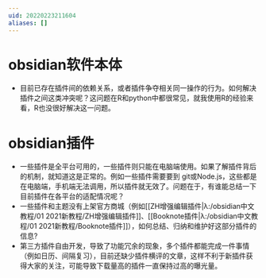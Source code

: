 ```yaml
---
uid: 20220223211604
aliases: []
---
```

#  obsidian软件本体
- 目前已存在插件间的依赖关系，或者插件争夺相关同一操作的行为。如何解决插件之间这类冲突呢？这问题在R和python中都很常见，就我使用R的经验来看，R也没很好解决这一问题。

# obsidian插件
- 一些插件是全平台可用的，一些插件则只能在电脑端使用。如果了解插件背后的机制，就知道这是正常的。例如一些插件需要要到 git或Node.js，这些都是在电脑端，手机端无法调用，所以插件就无效了。问题在于，有谁能总结一下目前插件在各平台的适配情况呢？
- 一些插件和主题没有上架官方商城（例如[[ZH增强编辑插件|λ:/obsidian中文教程/01 2021新教程/ZH增强编辑插件]]、[[Booknote插件|λ:/obsidian中文教程/01 2021新教程/Booknote插件]]），如何总结、归纳和维护好这部分插件的信息?
- 第三方插件自由开发，导致了功能冗余的现象，多个插件都能完成一件事情（例如日历、间隔复习），目前还缺少插件横评的文章，这样不利于新插件获得大家的关注，可能导致下载量高的插件一直保持过高的曝光量。